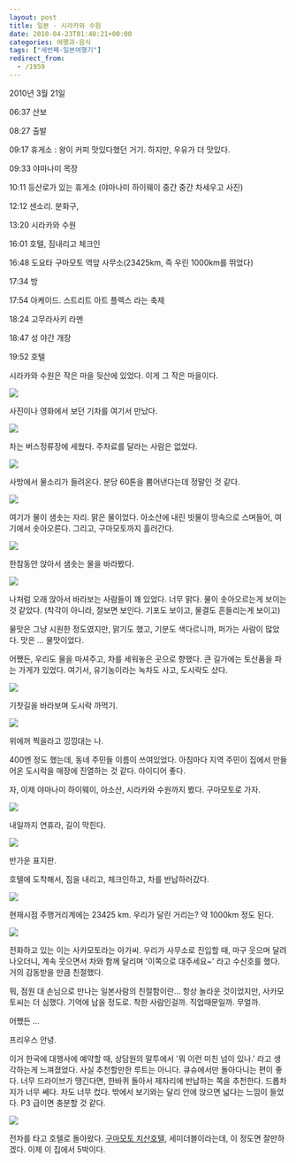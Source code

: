 ```yaml
---
layout: post
title: 일본 - 시라카와 수원
date: 2010-04-23T01:40:21+00:00
categories: 여행과-음식
tags: ["세번째-일본여행기"]
redirect_from:
  - /1959
---
```


2010년 3월 21일

> 

06:37 산보

08:27 출발

09:17 휴게소 : 왕이 커피 맛있다했던 거기. 하지만, 우유가 더 맛있다.

09:33 야마나미 목장

10:11 등산로가 있는 휴게소 (야마나미 하이웨이 중간 중간 차세우고 사진)

12:12 센소리. 분화구,

13:20 시라카와 수원

16:01 호텔, 짐내리고 체크인

16:48 도요타 구마모토 역앞 사무소(23425km, 즉 우린 1000km를 뛰었다)

17:34 방

17:54 아케이드. 스트리트 아트 플렉스 라는 축제

18:24 고무라사키 라멘

18:47 성 야간 개장

19:52 호텔

시라카와 수원은 작은 마을 뒷산에 있었다. 이게 그 작은 마을이다.

![ ](/assets/media/uploads_1_cfile22.uf.194AD8264BD0911613054C.jpg)

사진이나 영화에서 보던 기차를 여기서 만났다.

![ ](/assets/media/uploads_1_cfile4.uf.204AD8264BD09116144245.jpg)

차는 버스정류장에 세웠다. 주차료를 달라는 사람은 없었다.

![ ](/assets/media/uploads_1_cfile27.uf.154AD8264BD09118175DC4.jpg)

사방에서 물소리가 들려온다. 분당 60톤을 뿜어낸다는데 정말인 것 같다.

![ ](/assets/media/uploads_1_cfile23.uf.164AD8264BD0911A19C6B1.jpg)

여기가 물이 샘솟는 자리. 맑은 물이었다. 아소산에 내린 빗물이 땅속으로 스며들어, 여기에서 솟아오른다. 그리고, 구마모토까지 흘러간다.

 

![ ](/assets/media/uploads_1_cfile7.uf.154AD8264BD0911A184C19.jpg)

한참동안 앉아서 샘솟는 물을 바라봤다.

![ ](/assets/media/uploads_1_cfile22.uf.1540B81A4BD0F9C457BCFA.jpg)

나처럼 오래 앉아서 바라보는 사람들이 꽤 있었다. 너무 맑다. 물이 솟아오르는게 보이는 것 같았다. (착각이 아니라, 잘보면 보인다. 기포도 보이고, 물결도 흔들리는게 보이고)

물맛은 그냥 시원한 정도였지만, 맑기도 했고, 기분도 색다르니까, 퍼가는 사람이 많았다. 맛은 ... 물맛이었다.

어쨌든, 우리도 물을 마셔주고, 차를 세워놓은 곳으로 향했다. 큰 길가에는 토산품을 파는 가게가 있었다. 여기서, 유기농이라는 녹차도 사고, 도시락도 샀다.

![ ](/assets/media/uploads_1_cfile9.uf.204AD8264BD0911E1CD0D4.jpg)

기찻길을 바라보며 도시락 까먹기.

 

![ ](/assets/media/uploads_1_cfile27.uf.124AD8264BD0911F1D5D49.jpg)

위에꺼 찍을라고 낑낑대는 나.

400엔 정도 했는데, 동네 주민들 이름이 쓰여있었다. 아침마다 지역 주민이 집에서 만들어온 도시락을 매장에 진열하는 것 같다. 아이디어 좋다.

자, 이제 야마나미 하이웨이, 아소산, 시라카와 수원까지 봤다. 구마모토로 가자.

![ ](/assets/media/uploads_1_cfile23.uf.134AD8264BD0911F1EE10C.jpg)

내일까지 연휴라, 길이 막힌다.

 

![ ](/assets/media/uploads_1_cfile25.uf.134AD8264BD091201F9872.jpg)

반가운 표지판.

호텔에 도착해서, 짐을 내리고, 체크인하고, 차를 반납하러갔다.

![ ](/assets/media/uploads_1_cfile6.uf.134AD8264BD0912120F992.jpg)

현재시점 주행거리계에는 23425 km. 우리가 달린 거리는? 약 1000km 정도 된다.

 

![ ](/assets/media/uploads_1_cfile24.uf.144AD8264BD09121214584.jpg)

전화하고 있는 이는 사카모토라는 아가씨. 우리가 사무소로 진입할 때, 마구 웃으며 달려 나오더니, 계속 웃으면서 차와 함께 달리며 '이쪽으로 대주세요~' 라고 수신호를 했다. 거의 감동받을 만큼 친절했다.

뭐, 점원 대 손님으로 만나는 일본사람의 친절함이란... 항상 놀라운 것이었지만, 사카모토씨는 더 심했다. 기억에 남을 정도로. 착한 사람인걸까. 직업때문일까. 무얼까.

어쨌든 ...

프리우스 안녕. 

이거 한국에 대행사에 예약할 때, 상담원의 말투에서 '뭐 이런 미친 넘이 있나.' 라고 생각하는게 느껴졌었다. 사실 추천할만한 루트는 아니다. 큐슈에서만 돌아다니는 편이 좋다. 너무 드라이브가 땡긴다면, 한바퀴 돌아서 제자리에 반납하는 쪽을 추천한다. 드롭차지가 너무 쎄다. 차도 너무 컸다. 밖에서 보기와는 달리 안에 앉으면 넓다는 느낌이 들었다. P3 급이면 충분할 것 같다.

![ ](/assets/media/uploads_1_cfile10.uf.184AD8264BD0912323627E.jpg)

전차를 타고 호텔로 돌아왔다. <a title="[http://www.solarehotels.com/chisun/hotel-kumamoto/map/detail.html]로 이동합니다." href="http://www.solarehotels.com/chisun/hotel-kumamoto/map/detail.html" target="_blank">구마모토 치산호텔</a>, 세미더블이라는데, 이 정도면 잘만하겠다. 이제 이 집에서 5박이다.
